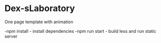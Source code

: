 # Dex-sLaboratory
One page template with animation

-npm install - install dependencies
-npm run start - build less and run static server
